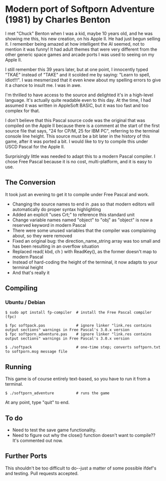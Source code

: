 # Modern port of Softporn Adventure (1981) by Charles Benton

I met "Chuck" Benton when I was a kid, maybe 10 years old, and he was showing me this, his new creation,
on his Apple II. He had just begun selling it. I remember being amazed at how intelligent the AI seemed, 
not to mention it was funny! It had adult themes that were very different from the other generic space 
games and arcade ports I was used to seeing on my Apple II. 

I still remember this 39 years later, but at one point, I innocently typed "TKAE" instead of "TAKE" and 
it scolded me by saying: "Learn to spell, idiot!!!". I was mesmerized that it even knew about my
spelling errors to give it a chance to insult me. I was in awe.

I'm thrilled to have access to the source and delighted it's in a high-level language. It's actually quite
readable even to this day. At the time, I had assumed it was written in AppleSoft BASIC, but it was too 
fast and too complex for that. 

I don't believe that this Pascal source code was the original that was compiled on the Apple II because
there is a comment at the start of the first source file that says, "24 for CP/M, 25 for IBM PC", referring
to the terminal console line height. This source must be a bit later in the history of this game, after
it was ported a bit. I would like to try to compile this under USCD Pascal for the Apple II.

Surprisingly little was needed to adapt this to a modern Pascal compiler. I chose Free Pascal because it 
is no cost, multi-platform, and it is easy to use.

## The Conversion

It took just an evening to get it to compile under Free Pascal and work. 

* Changing the source names to end in .pas so that modern editors will automatically do proper syntax highlighting
* Added an explicit "uses Crt;" to reference this standard unit
* Change variable names named "object" to "obj" as "object" is now a reserved keyword in modern Pascal
* There were some unused variables that the compiler was complaining about, so they were removed 
* Fixed an original bug: the direction_name_string array was too small and has been resulting in an overflow situation
* Replaced read( kbd, ch ) with ReadKey(), as the former doesn't map to modern Pascal
* Instead of hard-coding the height of the terminal, it now adapts to your terminal height
* And that's really it

## Compiling

### Ubuntu / Debian

```
$ sudo apt install fp-compiler  # install the Free Pascal compiler (fpc)

$ fpc softpack.pas              # ignore linker "link.res contains output sections" warnings in Free Pascal's 3.0.x version
$ fpc softporn_adventure.pas    # ignore linker "link.res contains output sections" warnings in Free Pascal's 3.0.x version

$ ./softpack                    # one-time step; converts softporn.txt to softporn.msg message file
```

## Running

This game is of course entirely text-based, so you have to run it from a terminal. 

```
$ ./softporn_adventure          # runs the game
```

At any point, type "quit" to end.

## To do

* Need to test the save game functionality. 
* Need to figure out why the close() function doesn't want to compile?? It's commented out now.

## Further Ports

This shouldn't be too difficult to do--just a matter of some possible ifdef's and testing. Pull requests accepted.
